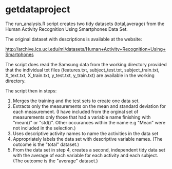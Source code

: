 # getdataproject

The run_analysis.R script creates two tidy datasets (total,average) from the Human Activity Recognition Using Smartphones Data Set.

The original dataset with descriptions is available at the website:

http://archive.ics.uci.edu/ml/datasets/Human+Activity+Recognition+Using+Smartphones 

The script does read the Samsung data from the working directory provided that the individual txt files (features.txt, subject_test.txt, subject_train.txt, X_text.txt, X_train.txt, y_test.txt, y_train.txt) are available in the working directory.

The script then in steps:

1. Merges the training and the test sets to create one data set.
2. Extracts only the measurements on the mean and standard deviation for each measurement. (I have included from the orginal set of measurements only those that had a variable name finishing with "mean()" or "std()". Other occurances within the name e.g "Mean" were not included in the selection.)
3. Uses descriptive activity names to name the activities in the data set
4. Appropriately labels the data set with descriptive variable names. (The outcome is the "total" dataset.)
5. From the data set in step 4, creates a second, independent tidy data set with the average of each variable for each activity and each subject. (The outcome is the "average" dataset.)
